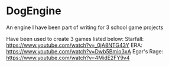 # DogEngine
An engine I have been part of writing for 3 school game projects

Have been used to create 3 games listed below:
Starfall: https://www.youtube.com/watch?v=_0jA8NTG43Y
ERA: https://www.youtube.com/watch?v=Dwb5Bmio3xA
Egar's Rage: https://www.youtube.com/watch?v=4MidE2FY9v4
